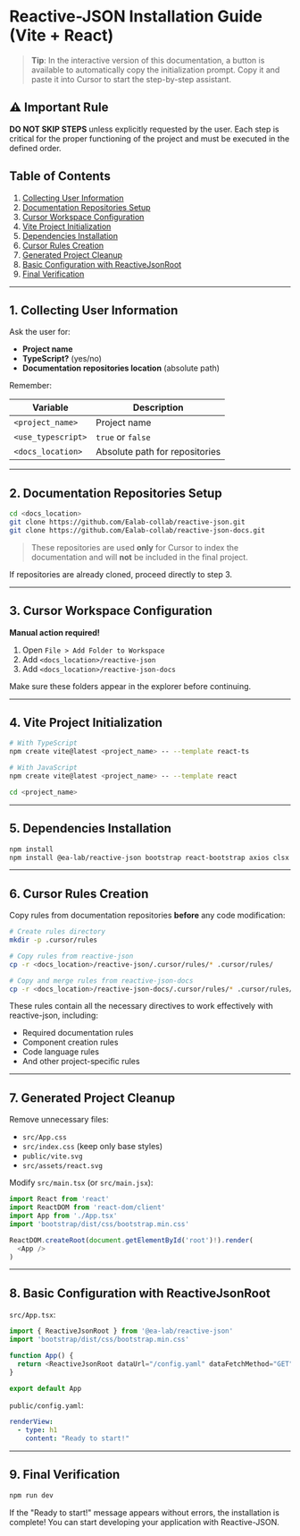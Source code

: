 # Reactive-JSON Installation Guide (Vite + React)

> **Tip**: In the interactive version of this documentation, a button is available to automatically copy the initialization prompt. Copy it and paste it into Cursor to start the step-by-step assistant.

## ⚠️ Important Rule

**DO NOT SKIP STEPS** unless explicitly requested by the user. Each step is critical for the proper functioning of the project and must be executed in the defined order.

## Table of Contents

1. [Collecting User Information](#1-collecting-user-information)
2. [Documentation Repositories Setup](#2-documentation-repositories-setup)
3. [Cursor Workspace Configuration](#3-cursor-workspace-configuration)
4. [Vite Project Initialization](#4-vite-project-initialization)
5. [Dependencies Installation](#5-dependencies-installation)
6. [Cursor Rules Creation](#6-cursor-rules-creation)
7. [Generated Project Cleanup](#7-generated-project-cleanup)
8. [Basic Configuration with ReactiveJsonRoot](#8-basic-configuration-with-reactivejsonroot)
9. [Final Verification](#9-final-verification)

---

## 1. Collecting User Information

Ask the user for:

- **Project name**
- **TypeScript?** (yes/no)
- **Documentation repositories location** (absolute path)

Remember:

| Variable | Description |
| -------- | ----------- |
| `<project_name>` | Project name |
| `<use_typescript>` | `true` or `false` |
| `<docs_location>` | Absolute path for repositories |

---

## 2. Documentation Repositories Setup

```bash
cd <docs_location>
git clone https://github.com/Ealab-collab/reactive-json.git
git clone https://github.com/Ealab-collab/reactive-json-docs.git
```

> These repositories are used **only** for Cursor to index the documentation and will **not** be included in the final project.

If repositories are already cloned, proceed directly to step 3.

---

## 3. Cursor Workspace Configuration

**Manual action required!**

1. Open `File > Add Folder to Workspace`
2. Add `<docs_location>/reactive-json`
3. Add `<docs_location>/reactive-json-docs`

Make sure these folders appear in the explorer before continuing.

---

## 4. Vite Project Initialization

```bash
# With TypeScript
npm create vite@latest <project_name> -- --template react-ts

# With JavaScript
npm create vite@latest <project_name> -- --template react

cd <project_name>
```

---

## 5. Dependencies Installation

```bash
npm install
npm install @ea-lab/reactive-json bootstrap react-bootstrap axios clsx dnd-kit-sortable-tree html-react-parser js-yaml jsonpath lodash
```

---

## 6. Cursor Rules Creation

Copy rules from documentation repositories **before** any code modification:

```bash
# Create rules directory
mkdir -p .cursor/rules

# Copy rules from reactive-json
cp -r <docs_location>/reactive-json/.cursor/rules/* .cursor/rules/

# Copy and merge rules from reactive-json-docs
cp -r <docs_location>/reactive-json-docs/.cursor/rules/* .cursor/rules/
```

These rules contain all the necessary directives to work effectively with reactive-json, including:
- Required documentation rules
- Component creation rules
- Code language rules
- And other project-specific rules

---

## 7. Generated Project Cleanup

Remove unnecessary files:

- `src/App.css`
- `src/index.css` (keep only base styles)
- `public/vite.svg`
- `src/assets/react.svg`

Modify `src/main.tsx` (or `src/main.jsx`):

```typescript
import React from 'react'
import ReactDOM from 'react-dom/client'
import App from './App.tsx'
import 'bootstrap/dist/css/bootstrap.min.css'

ReactDOM.createRoot(document.getElementById('root')!).render(
  <App />
)
```

---

## 8. Basic Configuration with ReactiveJsonRoot

`src/App.tsx`:

```typescript
import { ReactiveJsonRoot } from '@ea-lab/reactive-json'
import 'bootstrap/dist/css/bootstrap.min.css'

function App() {
  return <ReactiveJsonRoot dataUrl="/config.yaml" dataFetchMethod="GET" />
}

export default App
```

`public/config.yaml`:

```yaml
renderView:
  - type: h1
    content: "Ready to start!"
```

---

## 9. Final Verification

```bash
npm run dev
```

If the "Ready to start!" message appears without errors, the installation is complete! You can start developing your application with Reactive-JSON. 